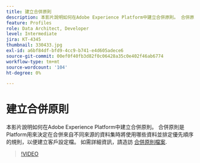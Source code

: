 ```yaml
---
title: 建立合併原則
description: 本影片說明如何在Adobe Experience Platform中建立合併原則。 合併原則是Platform用來決定在合併來自不同來源的資料集時將使用哪些資料並排定優先順序的規則，以便建立客戶設定檔。
feature: Profiles
role: Data Architect, Developer
level: Intermediate
jira: KT-4345
thumbnail: 330433.jpg
exl-id: a6bf84df-bfd9-4cc9-b741-e4d605adece6
source-git-commit: 00ef0f40fb3d82f0c06428a35c0e402f46ab6774
workflow-type: tm+mt
source-wordcount: '104'
ht-degree: 0%

---
```


# 建立合併原則

本影片說明如何在Adobe Experience Platform中建立合併原則。 合併原則是Platform用來決定在合併來自不同來源的資料集時將使用哪些資料並排定優先順序的規則，以便建立客戶設定檔。 如需詳細資訊，請造訪 [合併原則檔案](https://experienceleague.adobe.com/docs/experience-platform/profile/merge-policies/overview.html).

>[!VIDEO](https://video.tv.adobe.com/v/330433?learn=on)
